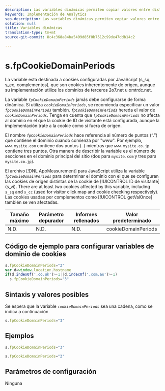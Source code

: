```yaml
---
description: Las variables dinámicas permiten copiar valores entre distintas variables sin necesidad de escribir varias veces los valores completos en las solicitudes de imagen del sitio.
keywords: Implementación de Analytics
seo-description: Las variables dinámicas permiten copiar valores entre distintas variables sin necesidad de escribir varias veces los valores completos en las solicitudes de imagen del sitio.
solution: null
title: Variables dinámicas
translation-type: tm+mt
source-git-commit: 8c4c368a84ba5499d85f0b7512c99de47ddb14c2

---
```



# s.fpCookieDomainPeriods

La variable está destinada a cookies configuradas por JavaScript (s_sq, s_cc, complementos), que son cookies inherentemente de origen, aunque su implementación utilice los dominios de terceros 2o7.net u omtrdc.net.

La variable *`fpCookieDomainPeriods`* jamás debe configurarse de forma dinámica. Si utiliza *`cookieDomainPeriods`*, se recomienda especificar un valor *`fpCookieDomainPeriods`* también. *`fpCookieDomainPeriods`* hereda el valor de *`cookieDomainPeriods`*. Tenga en cuenta que *`fpCookieDomainPeriods`* no afecta al dominio en el que la cookie de ID de visitante está configurada, aunque la implementación trate a la cookie como si fuera de origen.

El nombre *`fpCookieDomainPeriods`* hace referencia al número de puntos (“.”) que contiene el dominio cuando comienza por "www". Por ejemplo, `www.mysite.com` contiene dos puntos (..) mientras que `www.mysite.co.jp` contiene tres puntos. Otra manera de describir la variable es el número de secciones en el dominio principal del sitio (dos para `mysite.com` y tres para `mysite.co.jp`).

El archivo [!DNL AppMeasurement] para JavaScript utiliza la variable *`fpCookieDomainPeriods`* para determinar el dominio con el que se configuran las cookies de origen distintas de la cookie de [!UICONTROL ID de visitante] (s_vi). There are at least two cookies affected by this variable, including `s_sq` and `s_cc` (used for visitor click map and cookie checking respectively). Las cookies usadas por complementos como [!UICONTROL getValOnce] también se ven afectadas.

| Tamaño máximo | Parámetro depurador | Informes rellenados | Valor predeterminado |
|---|---|---|---|
| N.D. | N.D. | N.D. | cookieDomainPeriods |

## Código de ejemplo para configurar variables de dominio de cookies

```js
s.fpCookieDomainPeriods="2" 
var d=window.location.hostname 
if(d.indexOf('.co.uk')>-1||d.indexOf('.com.au')>-1) 
  s.fpCookieDomainPeriods="3" 
```

## Sintaxis y valores posibles

Se espera que la variable *`cookieDomainPeriods`* sea una cadena, como se indica a continuación.

```js
s.fpCookieDomainPeriods="3"
```

## Ejemplos

```js
s.fpCookieDomainPeriods="3"
```

```js
s.fpCookieDomainPeriods="2"
```

## Parámetros de configuración

Ninguna
